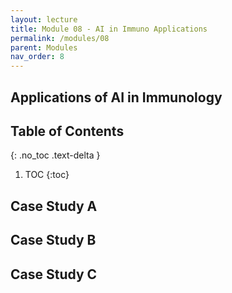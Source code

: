```yaml
---
layout: lecture
title: Module 08 - AI in Immuno Applications
permalink: /modules/08
parent: Modules
nav_order: 8
---
```


## Applications of AI in Immunology

## Table of Contents
{: .no_toc .text-delta }

1. TOC
{:toc}


## Case Study A

## Case Study B

## Case Study C